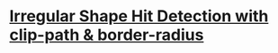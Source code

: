 [Irregular Shape Hit Detection with clip-path & border-radius](https://codepen.io/shshaw/pen/Ewyxvv)
===
